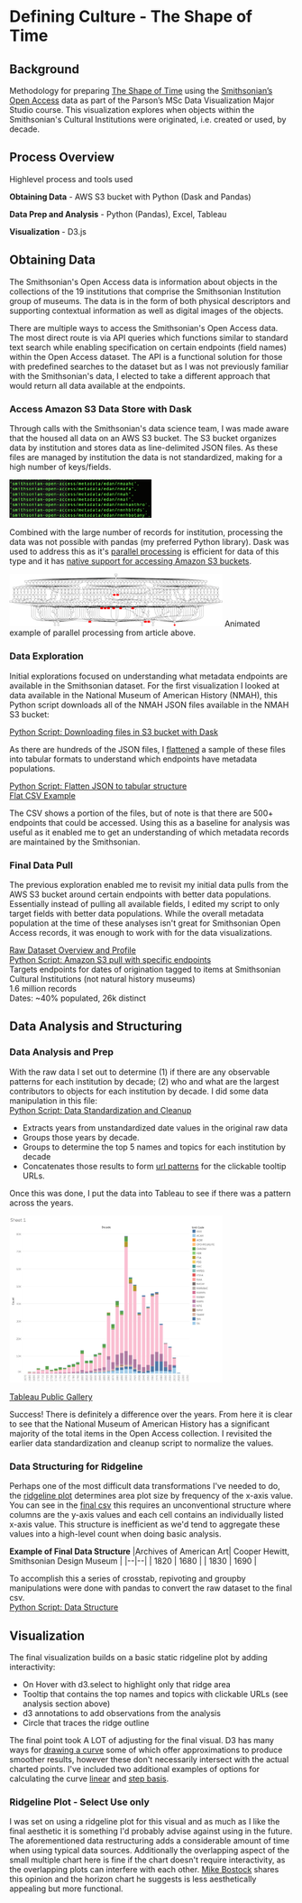 
# Defining Culture - The Shape of Time
## Background
Methodology for preparing [The Shape of Time](https://justinkraus.github.io/si_meta/years/) using the [Smithsonian’s Open Access](https://www.si.edu/openaccess) data as part of the Parson’s MSc Data Visualization Major Studio course. This visualization explores when objects within the Smithsonian's Cultural Institutions were originated, i.e. created or used, by decade.

## Process Overview
Highlevel process and tools used

**Obtaining Data** - AWS S3 bucket with Python (Dask and Pandas)

**Data Prep and Analysis** - Python (Pandas), Excel, Tableau

**Visualization** - D3.js

## Obtaining Data
The Smithsonian's Open Access data is information about objects in the collections of the 19 institutions that comprise the Smithsonian Institution group of museums. The data is in the form of both physical descriptors and supporting contextual information as well as digital images of the objects. 

There are multiple ways to access the Smithsonian's Open Access data. The most direct route is via API queries which functions similar to standard text search while enabling specification on certain endpoints (field names) within the Open Access dataset. The API is a functional solution for those with predefined searches to the dataset but as I was not previously familiar with the Smithsonian's data, I elected to take a different approach that would return all data available at the endpoints. 

### Access Amazon S3 Data Store with Dask
Through calls with the Smithsonian's data science team, I was made aware that the housed all data on an AWS S3 bucket. The S3 bucket organizes data by institution and stores data as line-delimited JSON files. As these files are managed by institution the data is not standardized, making for a high number of keys/fields. 

<img src="https://github.com/justinkraus/si_meta/blob/master/pythonAnalysis/1_exploration/si_aws_s3.png" height="25%" width="50%">

Combined with the large number of records for institution, processing the data was not possible with pandas (my preferred Python library). Dask was used to address this as it's [parallel processing](https://blog.dask.org/2017/01/24/dask-custom) is efficient for data of this type and it has [native support for accessing Amazon S3 buckets](https://docs.dask.org/en/latest/remote-data-services.html).

<img src="https://github.com/justinkraus/si_meta/blob/master/pythonAnalysis/1_exploration/grid_search_schedule.gif" height="66%" width="75%">  
Animated example of parallel processing from article above.

### Data Exploration
Initial explorations focused on understanding what metadata endpoints are available in the Smithsonian dataset. For the first visualization I looked at data available in the National Museum of American History (NMAH), this Python script downloads all of the NMAH JSON files available in the NMAH S3 bucket:

[Python Script: Downloading files in S3 bucket with Dask](https://github.com/justinkraus/si_meta/blob/master/pythonAnalysis/1_exploration/smithsonian_API_2.py)

As there are hundreds of the JSON files, I [flattened](https://github.com/amirziai/flatten) a sample of these files into tabular formats to understand which endpoints have metadata populations.

[Python Script: Flatten JSON to tabular structure](https://github.com/justinkraus/si_meta/blob/master/pythonAnalysis/1_exploration/smithsonian_flatten.py)  
[Flat CSV Example](https://github.com/justinkraus/si_meta/blob/master/pythonAnalysis/1_exploration/json_flatten_df_example.csv)

The CSV shows a portion of the files, but of note is that there are 500+ endpoints that could be accessed. Using this as a baseline for analysis was useful as it enabled me to get an understanding of which metadata records are maintained by the Smithsonian.

### Final Data Pull
The previous exploration enabled me to revisit my initial data pulls from the AWS S3 bucket around certain endpoints with better data populations. Essentially instead of pulling all available fields, I edited my script to only target fields with better data populations. While the overall metadata population at the time of these analyses isn't great for Smithsonian Open Access records, it was enough to work with for the data visualizations.  

[Raw Dataset Overview and Profile](https://justinkraus.github.io/si_meta/years/SI_Combined_Profile.html)  
[Python Script: Amazon S3 pull with specific endpoints](https://github.com/justinkraus/si_meta/blob/master/pythonAnalysis/1_exploration/si_years_datapull.py)  
Targets endpoints for dates of origination tagged to items at Smithsonian Cultural Institutions (not natural history museums)  
1.6 million records  
Dates: ~40% populated, 26k distinct  

## Data Analysis and Structuring
### Data Analysis and Prep
With the raw data I set out to determine (1) if there are any observable patterns for each institution by decade; (2) who and what are the largest contributors to objects for each institution by decade. I did some data manipulation in this file:  
[Python Script: Data Standardization and Cleanup](https://github.com/justinkraus/si_meta/blob/master/pythonAnalysis/2_analysis/years/analysis_script2.py)  

 - Extracts years from unstandardized date values in the original raw data
 - Groups those years by decade. 
 - Groups to determine the top 5 names and topics for each institution by decade
 - Concatenates those results to form [url patterns](https://github.com/justinkraus/si_meta/blob/master/years/text_array.js) for the clickable tooltip URLs.

Once this was done, I put the data into Tableau to see if there was a pattern across the years.

<img src="https://github.com/justinkraus/si_meta/blob/master/pythonAnalysis/2_analysis/years/tableauSIYears.png" height="66%" width="75%">  

[Tableau Public Gallery](https://public.tableau.com/profile/justin.k7646#!/vizhome/smithsonian_collections_years/Sheet1)  

Success! There is definitely a difference over the years. From here it is clear to see that the National Museum of American History has a significant majority of the total items in the Open Access collection. I revisited the earlier data standardization and cleanup script to normalize the values.

### Data Structuring for Ridgeline
Perhaps one of the most difficult data transformations I've needed to do, the [ridgeline plot](https://observablehq.com/@d3/ridgeline-plot) determines area plot size by frequency of the x-axis value. You can see in the [final csv](https://github.com/justinkraus/si_meta/blob/master/years/test.csv) this requires an unconventional structure where columns are the y-axis values and each cell contains an individually listed x-axis value. This structure is inefficient as we'd tend to aggregate these values into a high-level count when doing basic analysis.  

**Example of Final Data Structure**
|Archives of American Art| Cooper Hewitt, Smithsonian Design Museum |
|--|--|
| 1820 | 1680 |
| 1830 | 1690 |  

To accomplish this a series of crosstab, repivoting and groupby manipulations were done with pandas to convert the raw dataset to the final csv.  
[Python Script: Data Structure](https://github.com/justinkraus/si_meta/blob/master/pythonAnalysis/2_analysis/years/si_years_combine.py)  

## Visualization
The final visualization builds on a basic static ridgeline plot by adding interactivity:

 - On Hover with d3.select to highlight only that ridge area
 - Tooltip that contains the top names and topics with clickable URLs (see analysis section above)
 - d3 annotations to add observations from the analysis
 - Circle that traces the ridge outline

The final point took A LOT of adjusting for the final visual. D3 has many ways for [drawing a curve](http://bl.ocks.org/d3indepth/b6d4845973089bc1012dec1674d3aff8) some of which offer approximations to produce smoother results, however these don't necessarily intersect with the actual charted points. I've included two additional examples of options for calculating the curve [linear](https://justinkraus.github.io/si_meta/yearslinear/)  and [step basis](https://justinkraus.github.io/si_meta/yearsstep/).  

### Ridgeline Plot - Select Use only
I was set on using a ridgeline plot for this visual and as much as I like the final aesthetic it is something I'd probably advise against using in the future. The aforementioned data restructuring adds a considerable amount of time when using typical data sources. Additionally the overlapping aspect of the small multiple chart here is fine if the chart doesn't require interactivity, as the overlapping plots can interfere with each other. [Mike Bostock](https://twitter.com/mbostock/status/981961425454227461) shares this opinion and the horizon chart he suggests is less aesthetically appealing but more functional.